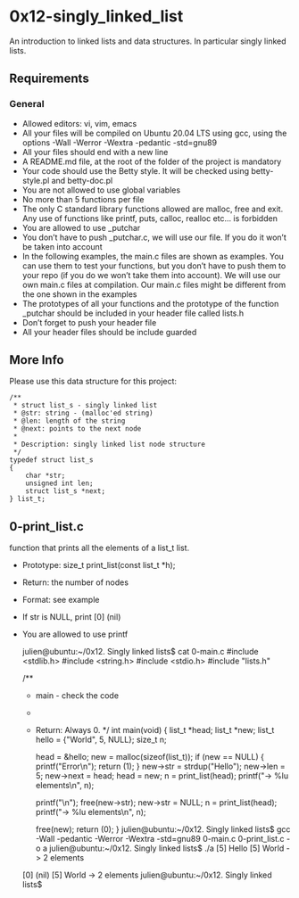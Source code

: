 # 0x12-singly_linked_list

An introduction to linked lists and data structures. In particular singly linked lists.

## Requirements

### General

- Allowed editors: vi, vim, emacs
- All your files will be compiled on Ubuntu 20.04 LTS using gcc, using the options -Wall -Werror -Wextra -pedantic -std=gnu89
- All your files should end with a new line
- A README.md file, at the root of the folder of the project is mandatory
- Your code should use the Betty style. It will be checked using betty-style.pl and betty-doc.pl
- You are not allowed to use global variables
- No more than 5 functions per file
- The only C standard library functions allowed are malloc, free and exit. Any use of functions like printf, puts, calloc, realloc etc… is forbidden
- You are allowed to use _putchar
- You don’t have to push _putchar.c, we will use our file. If you do it won’t be taken into account
- In the following examples, the main.c files are shown as examples. You can use them to test your functions, but you don’t have to push them to your repo (if you do we won’t take them into account). We will use our own main.c files at compilation. Our main.c files might be different from the one shown in the examples
- The prototypes of all your functions and the prototype of the function _putchar should be included in your header file called lists.h
- Don’t forget to push your header file
- All your header files should be include guarded

## More Info

Please use this data structure for this project:

    /**
     * struct list_s - singly linked list
     * @str: string - (malloc'ed string)
     * @len: length of the string
     * @next: points to the next node
     *
     * Description: singly linked list node structure
     */
    typedef struct list_s
    {
        char *str;
        unsigned int len;
        struct list_s *next;
    } list_t;

## 0-print_list.c

function that prints all the elements of a list_t list.

- Prototype: size_t print_list(const list_t *h);
- Return: the number of nodes
- Format: see example
- If str is NULL, print [0] (nil)
- You are allowed to use printf

    julien@ubuntu:~/0x12. Singly linked lists$ cat 0-main.c
    #include <stdlib.h>
    #include <string.h>
    #include <stdio.h>
    #include "lists.h"

    /**
     * main - check the code
     *
     * Return: Always 0.
     */
    int main(void)
    {
        list_t *head;
        list_t *new;
        list_t hello = {"World", 5, NULL};
        size_t n;

        head = &hello;
        new = malloc(sizeof(list_t));
        if (new == NULL)
        {
            printf("Error\n");
            return (1);
        }
        new->str = strdup("Hello");
        new->len = 5;
        new->next = head;
        head = new;
        n = print_list(head);
        printf("-> %lu elements\n", n);

        printf("\n");
        free(new->str);
        new->str = NULL;
        n = print_list(head);
        printf("-> %lu elements\n", n);

        free(new);
        return (0);
    }
    julien@ubuntu:~/0x12. Singly linked lists$ gcc -Wall -pedantic -Werror -Wextra -std=gnu89 0-main.c 0-print_list.c -o a
    julien@ubuntu:~/0x12. Singly linked lists$ ./a 
    [5] Hello
    [5] World
    -> 2 elements

    [0] (nil)
    [5] World
    -> 2 elements
    julien@ubuntu:~/0x12. Singly linked lists$ 
